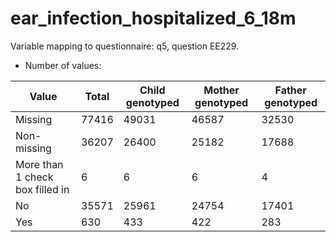 # ear_infection_hospitalized_6_18m
Variable mapping to questionnaire: q5, question EE229.
- Number of values:

| Value | Total | Child genotyped | Mother genotyped | Father genotyped |
| ----- | ----- | --------------- | ---------------- | ---------------- |
| Missing | 77416 | 49031 | 46587 | 32530 |
| Non-missing | 36207 | 26400 | 25182 | 17688 |
| More than 1 check box filled in | 6 | 6 | 6 |4 |
| No | 35571 | 25961 | 24754 |17401 |
| Yes | 630 | 433 | 422 |283 |



